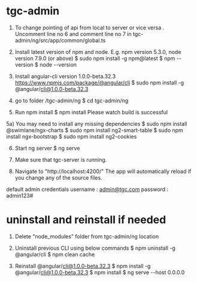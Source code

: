 # tgc-admin

1) To change pointing of api from local to server or vice versa .
Uncomment line no 6 and comment line no 7 in
tgc-admin/ng/src/app/common/global.ts

2) Install latest version of npm and node.
E.g. npm version 5.3.0, node version 7.9.0 (or above)
$ sudo npm install -g npm@latest
$ npm --version
$ node --version

3) Install angular-cli version 1.0.0-beta.32.3
https://www.npmjs.com/package/@angular/cli
$ sudo npm install -g @angular/cli@1.0.0-beta.32.3

4) go to folder /tgc-admin/ng
$ cd tgc-admin/ng

5) Run npm install
$ npm install
Please watch build is successful

5a) You may need to install any missing dependencies
$ sudo npm install @swimlane/ngx-charts
$ sudo npm install ng2-smart-table
$ sudo npm install ngx-bootstrap
$ sudo npm install ng2-cookies

6) Start ng server
$ ng serve

7) Make sure that tgc-server is running.

8) Navigate to "http://localhost:4200/"
The app will automatically reload if you change any of the source files.

default admin credentials
username : admin@tgc.com
password : admin123#



# uninstall and reinstall if needed
1) Delete "node_modules" folder from tgc-admin/ng location

2) Uninstall previous CLI using below commands
$ npm uninstall -g @angular/cli
$ npm clean cache

3) Reinstall @angular/cli@1.0.0-beta.32.3
$ npm install -g @angular/cli@1.0.0-beta.32.3
$ npm install 
$ ng serve --host 0.0.0.0

